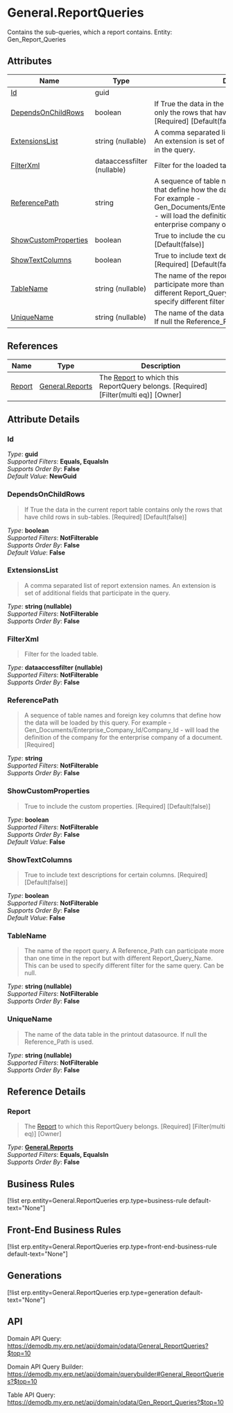 # General.ReportQueries

Contains the sub-queries, which a report contains. Entity: Gen_Report_Queries

## Attributes

| Name | Type | Description |
| ---- | ---- | --- |
| [Id](General.ReportQueries.md#Id) | guid |  
| [DependsOnChildRows](General.ReportQueries.md#DependsOnChildRows) | boolean | If True the data in the current report table contains only the rows that have child rows in sub-tables. [Required] [Default(false)] 
| [ExtensionsList](General.ReportQueries.md#ExtensionsList) | string (nullable) | A comma separated list of report extension names. An extension is set of additional fields that participate in the query. 
| [FilterXml](General.ReportQueries.md#FilterXml) | dataaccessfilter (nullable) | Filter for the loaded table. 
| [ReferencePath](General.ReportQueries.md#ReferencePath) | string | A sequence of table names and foreign key columns that define how the data will be loaded by this query. For example - Gen_Documents/Enterprise_Company_Id/Company_Id - will load the definition of the company for the enterprise company of a document. [Required] 
| [ShowCustomProperties](General.ReportQueries.md#ShowCustomProperties) | boolean | True to include the custom properties. [Required] [Default(false)] 
| [ShowTextColumns](General.ReportQueries.md#ShowTextColumns) | boolean | True to include text descriptions for certain columns. [Required] [Default(false)] 
| [TableName](General.ReportQueries.md#TableName) | string (nullable) | The name of the report query. A Reference_Path can participate more than one time in the report but with different Report_Query_Name. This can be used to specify different filter for the same query. Can be null. 
| [UniqueName](General.ReportQueries.md#UniqueName) | string (nullable) | The name of the data table in the printout datasource. If null the Reference_Path is used. 

## References

| Name | Type | Description |
| ---- | ---- | --- |
| [Report](General.ReportQueries.md#Report) | [General.Reports](General.Reports.md) | The [Report](General.ReportQueries.md#Report) to which this ReportQuery belongs. [Required] [Filter(multi eq)] [Owner] |


## Attribute Details

### Id

_Type_: **guid**  
_Supported Filters_: **Equals, EqualsIn**  
_Supports Order By_: **False**  
_Default Value_: **NewGuid**  

### DependsOnChildRows

> If True the data in the current report table contains only the rows that have child rows in sub-tables. [Required] [Default(false)]

_Type_: **boolean**  
_Supported Filters_: **NotFilterable**  
_Supports Order By_: **False**  
_Default Value_: **False**  

### ExtensionsList

> A comma separated list of report extension names. An extension is set of additional fields that participate in the query.

_Type_: **string (nullable)**  
_Supported Filters_: **NotFilterable**  
_Supports Order By_: **False**  

### FilterXml

> Filter for the loaded table.

_Type_: **dataaccessfilter (nullable)**  
_Supported Filters_: **NotFilterable**  
_Supports Order By_: **False**  

### ReferencePath

> A sequence of table names and foreign key columns that define how the data will be loaded by this query. For example - Gen_Documents/Enterprise_Company_Id/Company_Id - will load the definition of the company for the enterprise company of a document. [Required]

_Type_: **string**  
_Supported Filters_: **NotFilterable**  
_Supports Order By_: **False**  

### ShowCustomProperties

> True to include the custom properties. [Required] [Default(false)]

_Type_: **boolean**  
_Supported Filters_: **NotFilterable**  
_Supports Order By_: **False**  
_Default Value_: **False**  

### ShowTextColumns

> True to include text descriptions for certain columns. [Required] [Default(false)]

_Type_: **boolean**  
_Supported Filters_: **NotFilterable**  
_Supports Order By_: **False**  
_Default Value_: **False**  

### TableName

> The name of the report query. A Reference_Path can participate more than one time in the report but with different Report_Query_Name. This can be used to specify different filter for the same query. Can be null.

_Type_: **string (nullable)**  
_Supported Filters_: **NotFilterable**  
_Supports Order By_: **False**  

### UniqueName

> The name of the data table in the printout datasource. If null the Reference_Path is used.

_Type_: **string (nullable)**  
_Supported Filters_: **NotFilterable**  
_Supports Order By_: **False**  


## Reference Details

### Report

> The [Report](General.ReportQueries.md#Report) to which this ReportQuery belongs. [Required] [Filter(multi eq)] [Owner]

_Type_: **[General.Reports](General.Reports.md)**  
_Supported Filters_: **Equals, EqualsIn**  
_Supports Order By_: **False**  



## Business Rules

[!list erp.entity=General.ReportQueries erp.type=business-rule default-text="None"]

## Front-End Business Rules

[!list erp.entity=General.ReportQueries erp.type=front-end-business-rule default-text="None"]

## Generations

[!list erp.entity=General.ReportQueries erp.type=generation default-text="None"]

## API

Domain API Query:
<https://demodb.my.erp.net/api/domain/odata/General_ReportQueries?$top=10>

Domain API Query Builder:
<https://demodb.my.erp.net/api/domain/querybuilder#General_ReportQueries?$top=10>

Table API Query:
<https://demodb.my.erp.net/api/domain/odata/Gen_Report_Queries?$top=10>


